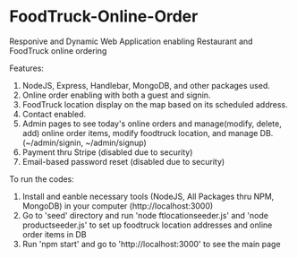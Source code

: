 # FoodTruck-Online-Order

Responive and Dynamic Web Application enabling Restaurant and FoodTruck online ordering

Features:
1. NodeJS, Express, Handlebar, MongoDB, and other packages used.
2. Online order enabling with both a guest and signin.
3. FoodTruck location display on the map based on its scheduled address.
4. Contact enabled.
5. Admin pages to see today's online orders and manage(modify, delete, add) online order items, modify foodtruck location, and manage DB. (~/admin/signin, ~/admin/signup)
6. Payment thru Stripe (disabled due to security)
7. Email-based password reset (disabled due to security)

To run the codes:
1. Install and eanble necessary tools (NodeJS, All Packages thru NPM, MongoDB) in your computer (http://localhost:3000)
2. Go to 'seed' directory and run 'node ftlocationseeder.js' and 'node productseeder.js' to set up foodtruck location addresses and online order items in DB
3. Run 'npm start' and go to 'http://localhost:3000' to see the main page
